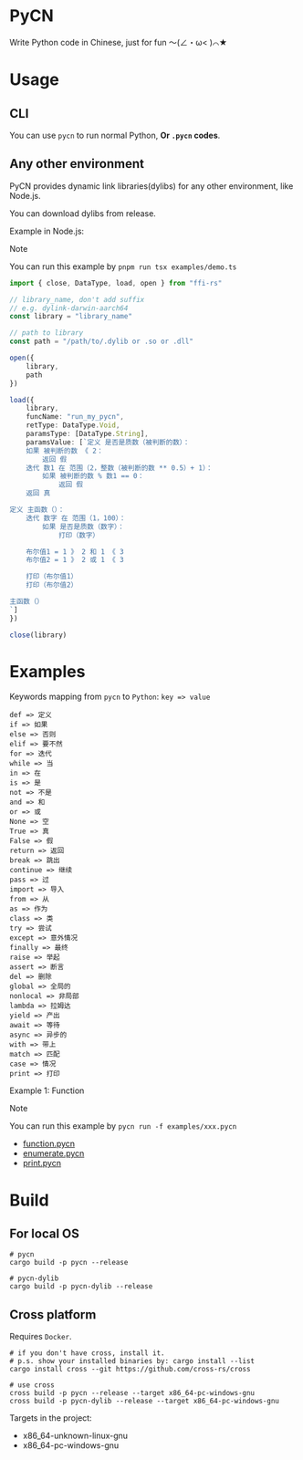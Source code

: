 # PyCN

Write Python code in Chinese, just for fun ～(∠・ω< )⌒★

# Usage

## CLI

You can use `pycn` to run normal Python, **Or `.pycn` codes**.

## Any other environment

PyCN provides dynamic link libraries(dylibs) for any other environment, like Node.js.

You can download dylibs from release.

Example in Node.js:

> [!NOTE]
> You can run this example by `pnpm run tsx examples/demo.ts`

```ts
import { close, DataType, load, open } from "ffi-rs"

// library_name, don't add suffix
// e.g. dylink-darwin-aarch64
const library = "library_name"

// path to library
const path = "/path/to/.dylib or .so or .dll"

open({
    library,
    path
})

load({
    library,
    funcName: "run_my_pycn",
    retType: DataType.Void,
    paramsType: [DataType.String],
    paramsValue: [`定义 是否是质数（被判断的数）：
    如果 被判断的数 《 2：
        返回 假
    迭代 数1 在 范围（2，整数（被判断的数 ** 0.5）+ 1）：
        如果 被判断的数 % 数1 == 0：
            返回 假
    返回 真

定义 主函数（）：
    迭代 数字 在 范围（1，100）：
        如果 是否是质数（数字）：
            打印（数字）

    布尔值1 = 1 》 2 和 1 《 3
    布尔值2 = 1 》 2 或 1 《 3

    打印（布尔值1）
    打印（布尔值2）

主函数（）
`]
})

close(library)
```

# Examples

Keywords mapping from `pycn` to `Python`: `key => value`

```
def => 定义
if => 如果
else => 否则
elif => 要不然
for => 迭代
while => 当
in => 在
is => 是
not => 不是
and => 和
or => 或
None => 空
True => 真
False => 假
return => 返回
break => 跳出
continue => 继续
pass => 过
import => 导入
from => 从
as => 作为
class => 类
try => 尝试
except => 意外情况
finally => 最终
raise => 举起
assert => 断言
del => 删除
global => 全局的
nonlocal => 非局部
lambda => 拉姆达
yield => 产出
await => 等待
async => 异步的
with => 带上
match => 匹配
case => 情况
print => 打印
```

Example 1: Function

> [!NOTE]
> You can run this example by `pycn run -f examples/xxx.pycn`

- [function.pycn](examples/function.pycn)
- [enumerate.pycn](examples/enumerate.pycn)
- [print.pycn](examples/print.pycn)

# Build

## For local OS

```shell
# pycn
cargo build -p pycn --release

# pycn-dylib
cargo build -p pycn-dylib --release
```

## Cross platform

Requires `Docker`.

```shell
# if you don't have cross, install it.
# p.s. show your installed binaries by: cargo install --list
cargo install cross --git https://github.com/cross-rs/cross

# use cross
cross build -p pycn --release --target x86_64-pc-windows-gnu
cross build -p pycn-dylib --release --target x86_64-pc-windows-gnu
```

Targets in the project:
- x86_64-unknown-linux-gnu
- x86_64-pc-windows-gnu
